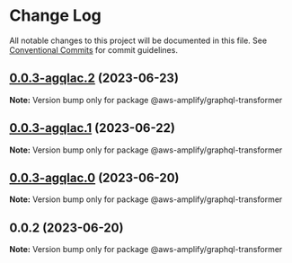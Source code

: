 # Change Log

All notable changes to this project will be documented in this file.
See [Conventional Commits](https://conventionalcommits.org) for commit guidelines.

## [0.0.3-agqlac.2](https://github.com/aws-amplify/amplify-category-api/compare/@aws-amplify/graphql-transformer@0.0.3-agqlac.1...@aws-amplify/graphql-transformer@0.0.3-agqlac.2) (2023-06-23)

**Note:** Version bump only for package @aws-amplify/graphql-transformer

## [0.0.3-agqlac.1](https://github.com/aws-amplify/amplify-category-api/compare/@aws-amplify/graphql-transformer@0.0.3-agqlac.0...@aws-amplify/graphql-transformer@0.0.3-agqlac.1) (2023-06-22)

**Note:** Version bump only for package @aws-amplify/graphql-transformer

## [0.0.3-agqlac.0](https://github.com/aws-amplify/amplify-category-api/compare/@aws-amplify/graphql-transformer@0.0.2...@aws-amplify/graphql-transformer@0.0.3-agqlac.0) (2023-06-20)

**Note:** Version bump only for package @aws-amplify/graphql-transformer

## 0.0.2 (2023-06-20)

**Note:** Version bump only for package @aws-amplify/graphql-transformer
